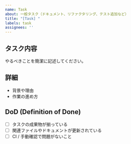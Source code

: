 ```yaml
---
name: Task
about: 一般タスク（ドキュメント、リファクタリング、テスト追加など）
title: "[Task] "
labels: task
assignees: ''
---
```


## タスク内容
やるべきことを簡潔に記述してください。

## 詳細
- 背景や理由
- 作業の進め方

## DoD (Definition of Done)
- [ ] タスクの成果物が揃っている
- [ ] 関連ファイルやドキュメントが更新されている
- [ ] CI / 手動確認で問題がないこと
